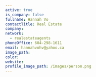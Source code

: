 ```yaml
---
active: true
is_company: false
fullname: Hannah Vo
contactTitle: Real Estate
company:
network:
  - realestateagents
phoneOffice: 604-298-1611
email: hannahvohv@yahoo.ca
image_path:
color:
website:
profile_image_path: /images/person.png
---
```

